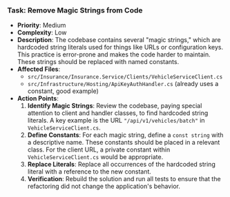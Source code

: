 ### Task: Remove Magic Strings from Code

-   **Priority**: Medium
-   **Complexity**: Low
-   **Description**: The codebase contains several "magic strings," which are hardcoded string literals used for things like URLs or configuration keys. This practice is error-prone and makes the code harder to maintain. These strings should be replaced with named constants.
-   **Affected Files**:
    -   `src/Insurance/Insurance.Service/Clients/VehicleServiceClient.cs`
    -   `src/Infrastructure/Hosting/ApiKeyAuthHandler.cs` (already uses a constant, good example)
-   **Action Points**:
    1.  **Identify Magic Strings**: Review the codebase, paying special attention to client and handler classes, to find hardcoded string literals. A key example is the URL `"/api/v1/vehicles/batch"` in `VehicleServiceClient.cs`.
    2.  **Define Constants**: For each magic string, define a `const string` with a descriptive name. These constants should be placed in a relevant class. For the client URL, a private constant within `VehicleServiceClient.cs` would be appropriate.
    3.  **Replace Literals**: Replace all occurrences of the hardcoded string literal with a reference to the new constant.
    4.  **Verification**: Rebuild the solution and run all tests to ensure that the refactoring did not change the application's behavior.
